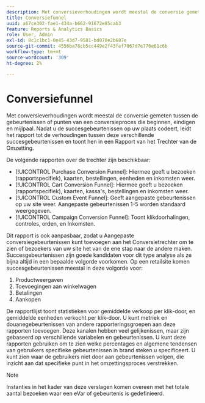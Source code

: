```yaml
---
description: Met conversieverhoudingen wordt meestal de conversie gemeten tussen de gebeurtenissen of punten van een conversieproces die beginnen, eindigen en mijlpaal. Nadat u de succesgebeurtenissen op uw plaats codeert, leidt het rapport tot de verhoudingen tussen deze verschillende succesgebeurtenissen en toont hen in een Rapport van het Trechter van de Omzetting.
title: Conversiefunnel
uuid: a67ce302-fae1-434a-b662-91672e85cab3
feature: Reports & Analytics Basics
role: User, Admin
exl-id: 8c1c1bc1-0e45-43d7-9581-bd070e2b687e
source-git-commit: 4556ba78cb5cc449e2f43fef7067d7e776e61c6b
workflow-type: tm+mt
source-wordcount: '309'
ht-degree: 2%

---
```


# Conversiefunnel

Met conversieverhoudingen wordt meestal de conversie gemeten tussen de gebeurtenissen of punten van een conversieproces die beginnen, eindigen en mijlpaal. Nadat u de succesgebeurtenissen op uw plaats codeert, leidt het rapport tot de verhoudingen tussen deze verschillende succesgebeurtenissen en toont hen in een Rapport van het Trechter van de Omzetting.

De volgende rapporten over de trechter zijn beschikbaar:

* [!UICONTROL Purchase Conversion Funnel]: Hiermee geeft u bezoeken (rapportspecifiek), kaarten, bestellingen, eenheden en inkomsten weer.
* [!UICONTROL Cart Conversion Funnel]: Hiermee geeft u bezoeken (rapportspecifiek), kaarten, kassa&#39;s, bestellingen en inkomsten weer.
* [!UICONTROL Custom Event Funnel]: Geeft aangepaste gebeurtenissen op uw site weer. Aangepaste gebeurtenissen 1-5 worden standaard weergegeven.
* [!UICONTROL Campaign Conversion Funnel]: Toont klikdoorhalingen, controles, orden, en Inkomsten.

Dit rapport is ook aanpasbaar, zodat u Aangepaste conversiegebeurtenissen kunt toevoegen aan het Conversietrechter om te zien of bezoekers van uw site het van de ene stap naar de andere maken. Succesgebeurtenissen zijn goede kandidaten voor dit type analyse als ze bijna altijd in een bepaalde volgorde voorkomen. Op een retailsite komen succesgebeurtenissen meestal in deze volgorde voor:

1. Productweergaven
2. Toevoegingen aan winkelwagen
3. Betalingen
4. Aankopen

De rapportlijst toont statistieken voor gemiddelde verkoop per klik-door, en gemiddelde eenheden verkocht per klik-door. U kunt metriek en douanegebeurtenissen van andere rapporteringsgroepen aan deze rapporten toevoegen. Deze kanalen hebben veel gelijkenissen, maar zijn gebaseerd op verschillende variabelen en gebeurtenissen. U kunt deze rapporten gebruiken om te zien welke percentages en algemene tendensen van gebruikers specifieke gebeurtenissen in brand steken u specificeert. U kunt zien waar de gebruikers niet door aan gebeurtenissen volgen, die inzicht aan dat specifieke punt in het omzettingsproces verstrekken.

>[!NOTE]
>
>Instanties in het kader van deze verslagen komen overeen met het totale aantal bezoeken waar een eVar of gebeurtenis is gedefinieerd.
